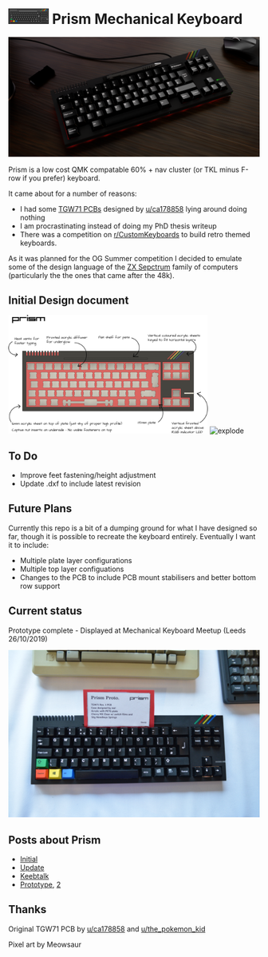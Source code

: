 # ![Prism Pixel Art](images/pixel_prism.png) Prism Mechanical Keyboard

![Render](images/render_main.png)

Prism is a low cost QMK compatable 60% + nav cluster (or TKL minus F-row if you prefer) keyboard.

It came about for a number of reasons:

 * I had some [TGW71 PCBs](https://www.reddit.com/r/MechanicalKeyboards/comments/5un33s/the_great_wave_custom_board/) designed by [u/ca178858](https://www.reddit.com/user/ca178858) lying around doing nothing
 * I am procrastinating instead of doing my PhD thesis writeup
 * There was a competition on [r/CustomKeyboards](https://www.reddit.com/r/CustomKeyboards/) to build retro themed keyboards.

As it was planned for the OG Summer competition I decided to emulate some of the design language of the [ZX Sepctrum](https://imgur.com/a/drfZssH) family of computers (particularly the the ones that came after the 48k).


## Initial Design document

<img src="images/design_doc.png" alt="Design Doc" width="400"/> <img src="images/animation.gif" alt="explode" width="400"/>


## To Do

* Improve feet fastening/height adjustment
* Update .dxf to include latest revision

## Future Plans

Currently this repo is a bit of a dumping ground for what I have designed so far, though it is possible to recreate the keyboard entirely. Eventually I want it to include:

* Multiple plate layer configurations
* Multiple top layer configuations
* Changes to the PCB to include PCB mount stabilisers and better bottom row support

## Current status

Prototype complete - Displayed at Mechanical Keyboard Meetup (Leeds 26/10/2019)

<img src="images/photos/dRkN5Dj.jpg" alt="MKUK Leeds">

## Posts about Prism

* [Initial](https://www.reddit.com/r/CustomKeyboards/comments/c7dlp8/ogsummer_zx_spectrum_inspired_work_in_progress/)
* [Update](https://www.reddit.com/r/CustomKeyboards/comments/cu45r6/ogsummer_prism_zx_spectrum_inspired_update/)
* [Keebtalk](https://www.keebtalk.com/t/prism-a-zx-spectrum-inspired-low-cost-acrylic-case/)
* [Prototype](https://www.reddit.com/r/MechanicalKeyboards/comments/dqqovr/rbgy/), [2](https://www.reddit.com/r/CustomKeyboards/comments/dqr5ce/prism_prototype/)

## Thanks

Original TGW71 PCB by [u/ca178858](https://www.reddit.com/user/ca178858) and [u/the_pokemon_kid](https://www.reddit.com/user/the_pokemon_kid)

Pixel art by Meowsaur
